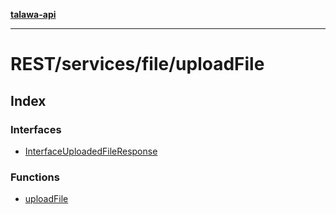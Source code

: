 [**talawa-api**](../../../../README.md)

***

# REST/services/file/uploadFile

## Index

### Interfaces

- [InterfaceUploadedFileResponse](interfaces/InterfaceUploadedFileResponse.md)

### Functions

- [uploadFile](functions/uploadFile.md)
